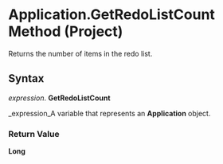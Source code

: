 
# Application.GetRedoListCount Method (Project)

 Returns the number of items in the redo list.


## Syntax

 _expression_. **GetRedoListCount**

 _expression_A variable that represents an  **Application** object.


### Return Value

 **Long**

